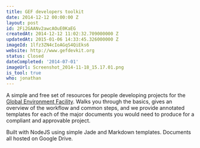 ```yaml
---
title: GEF developers toolkit
date: 2014-12-12 00:00:00 Z
layout: post
id: 2Fi2GAANv2awcAOuE0KaEG
createdAt: 2014-12-12 11:02:32.709000000 Z
updatedAt: 2015-01-06 14:33:45.326000000 Z
imageId: 1lfz3ZN4cIoAGqS4QiEks6
website: http://www.gefdevkit.org
status: Closed
dateCompleted: '2014-07-01'
imageUrl: Screenshot_2014-11-18_15.17.01.png
is_tool: true
who: jonathan
---
```


A simple and free set of resources for people developing projects for the [Global Environment Facility](http://thegef.org). Walks you through the basics, gives an overview of the workflow and common steps, and we provide annotated templates for each of the major documents you would need to produce for a compliant and approvable project. 

Built with NodeJS using simple Jade and Markdown templates. Documents all hosted on Google Drive.
